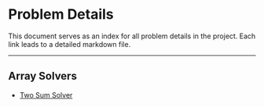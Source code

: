 # Problem Details

This document serves as an index for all problem details in the project. Each link leads to a detailed markdown file.

---

## Array Solvers

- [Two Sum Solver](ProblemDetails/TwoSumSolver.md)